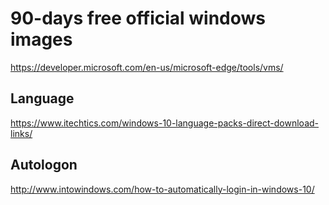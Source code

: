 # 90-days free official windows images

https://developer.microsoft.com/en-us/microsoft-edge/tools/vms/

## Language

https://www.itechtics.com/windows-10-language-packs-direct-download-links/

## Autologon

http://www.intowindows.com/how-to-automatically-login-in-windows-10/
